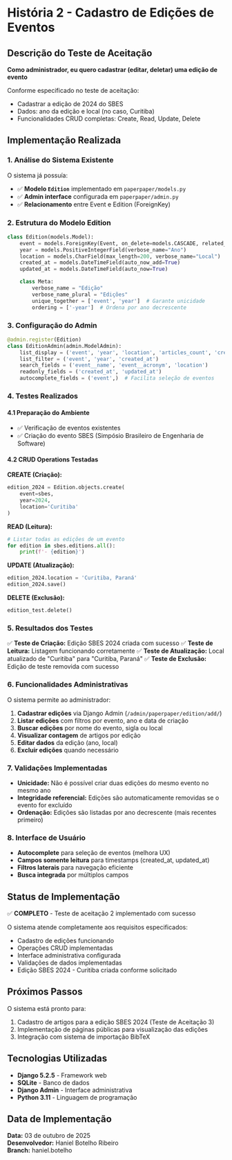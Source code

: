 # História 2 - Cadastro de Edições de Eventos

## Descrição do Teste de Aceitação

**Como administrador, eu quero cadastrar (editar, deletar) uma edição de evento**

Conforme especificado no teste de aceitação:
- Cadastrar a edição de 2024 do SBES
- Dados: ano da edição e local (no caso, Curitiba)
- Funcionalidades CRUD completas: Create, Read, Update, Delete

## Implementação Realizada

### 1. Análise do Sistema Existente

O sistema já possuía:
- ✅ **Modelo `Edition`** implementado em `paperpaper/models.py`
- ✅ **Admin interface** configurada em `paperpaper/admin.py`
- ✅ **Relacionamento** entre Event e Edition (ForeignKey)

### 2. Estrutura do Modelo Edition

```python
class Edition(models.Model):
    event = models.ForeignKey(Event, on_delete=models.CASCADE, related_name='editions')
    year = models.PositiveIntegerField(verbose_name="Ano")
    location = models.CharField(max_length=200, verbose_name="Local")
    created_at = models.DateTimeField(auto_now_add=True)
    updated_at = models.DateTimeField(auto_now=True)

    class Meta:
        verbose_name = "Edição"
        verbose_name_plural = "Edições"
        unique_together = ['event', 'year']  # Garante unicidade
        ordering = ['-year']  # Ordena por ano decrescente
```

### 3. Configuração do Admin

```python
@admin.register(Edition)
class EditionAdmin(admin.ModelAdmin):
    list_display = ('event', 'year', 'location', 'articles_count', 'created_at')
    list_filter = ('event', 'year', 'created_at')
    search_fields = ('event__name', 'event__acronym', 'location')
    readonly_fields = ('created_at', 'updated_at')
    autocomplete_fields = ('event',)  # Facilita seleção de eventos
```

### 4. Testes Realizados

#### 4.1 Preparação do Ambiente
- ✅ Verificação de eventos existentes
- ✅ Criação do evento SBES (Simpósio Brasileiro de Engenharia de Software)

#### 4.2 CRUD Operations Testadas

**CREATE (Criação):**
```python
edition_2024 = Edition.objects.create(
    event=sbes,
    year=2024,
    location='Curitiba'
)
```

**READ (Leitura):**
```python
# Listar todas as edições de um evento
for edition in sbes.editions.all():
    print(f'- {edition}')
```

**UPDATE (Atualização):**
```python
edition_2024.location = 'Curitiba, Paraná'
edition_2024.save()
```

**DELETE (Exclusão):**
```python
edition_test.delete()
```

### 5. Resultados dos Testes

✅ **Teste de Criação:** Edição SBES 2024 criada com sucesso
✅ **Teste de Leitura:** Listagem funcionando corretamente
✅ **Teste de Atualização:** Local atualizado de "Curitiba" para "Curitiba, Paraná"
✅ **Teste de Exclusão:** Edição de teste removida com sucesso

### 6. Funcionalidades Administrativas

O sistema permite ao administrador:

1. **Cadastrar edições** via Django Admin (`/admin/paperpaper/edition/add/`)
2. **Listar edições** com filtros por evento, ano e data de criação
3. **Buscar edições** por nome do evento, sigla ou local
4. **Visualizar contagem** de artigos por edição
5. **Editar dados** da edição (ano, local)
6. **Excluir edições** quando necessário

### 7. Validações Implementadas

- **Unicidade:** Não é possível criar duas edições do mesmo evento no mesmo ano
- **Integridade referencial:** Edições são automaticamente removidas se o evento for excluído
- **Ordenação:** Edições são listadas por ano decrescente (mais recentes primeiro)

### 8. Interface de Usuário

- **Autocomplete** para seleção de eventos (melhora UX)
- **Campos somente leitura** para timestamps (created_at, updated_at)
- **Filtros laterais** para navegação eficiente
- **Busca integrada** por múltiplos campos

## Status de Implementação

✅ **COMPLETO** - Teste de aceitação 2 implementado com sucesso

O sistema atende completamente aos requisitos especificados:
- Cadastro de edições funcionando
- Operações CRUD implementadas
- Interface administrativa configurada
- Validações de dados implementadas
- Edição SBES 2024 - Curitiba criada conforme solicitado

## Próximos Passos

O sistema está pronto para:
1. Cadastro de artigos para a edição SBES 2024 (Teste de Aceitação 3)
2. Implementação de páginas públicas para visualização das edições
3. Integração com sistema de importação BibTeX

## Tecnologias Utilizadas

- **Django 5.2.5** - Framework web
- **SQLite** - Banco de dados
- **Django Admin** - Interface administrativa
- **Python 3.11** - Linguagem de programação

## Data de Implementação

**Data:** 03 de outubro de 2025  
**Desenvolvedor:** Haniel Botelho Ribeiro  
**Branch:** haniel.botelho
